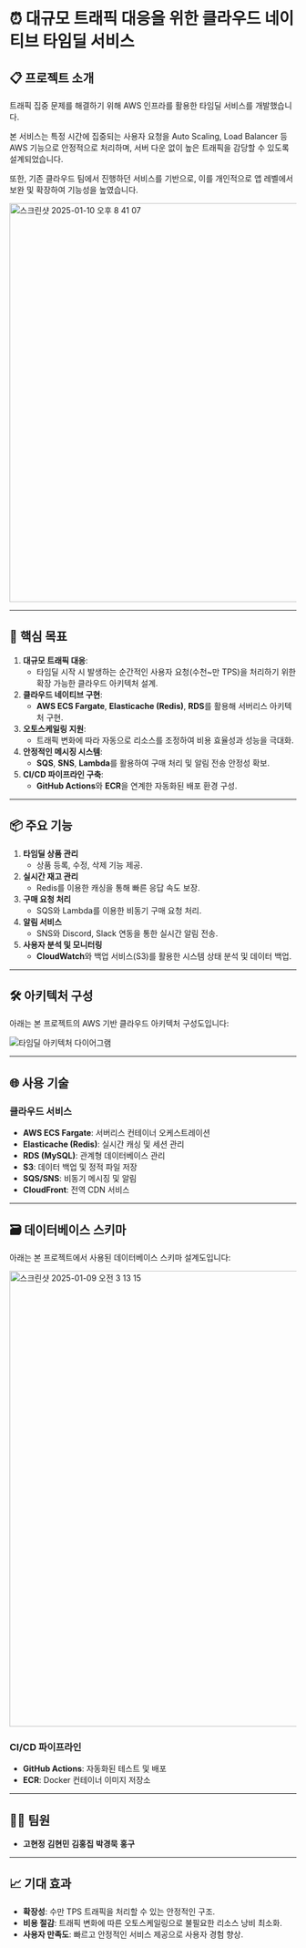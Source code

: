 # ⏰ 대규모 트래픽 대응을 위한 클라우드 네이티브 타임딜 서비스

## 📋 프로젝트 소개 
트래픽 집중 문제를 해결하기 위해 AWS 인프라를 활용한 타임딜 서비스를 개발했습니다.

본 서비스는 특정 시간에 집중되는 사용자 요청을 Auto Scaling, Load Balancer 등 AWS 기능으로 안정적으로 처리하며, 서버 다운 없이 높은 트래픽을 감당할 수 있도록 설계되었습니다.

또한, 기존 클라우드 팀에서 진행하던 서비스를 기반으로, 이를 개인적으로 앱 레벨에서 보완 및 확장하여 기능성을 높였습니다.

<img width="700" alt="스크린샷 2025-01-10 오후 8 41 07" src="https://github.com/user-attachments/assets/7d06469b-2dd8-4cf8-ac1a-3e4b660c9529" />

---

## 🎯 핵심 목표
1. **대규모 트래픽 대응**:
   - 타임딜 시작 시 발생하는 순간적인 사용자 요청(수천~만 TPS)을 처리하기 위한 확장 가능한 클라우드 아키텍처 설계.
2. **클라우드 네이티브 구현**:
   - **AWS ECS Fargate**, **Elasticache (Redis)**, **RDS**를 활용해 서버리스 아키텍처 구현.
3. **오토스케일링 지원**:
   - 트래픽 변화에 따라 자동으로 리소스를 조정하여 비용 효율성과 성능을 극대화.
4. **안정적인 메시징 시스템**:
   - **SQS**, **SNS**, **Lambda**를 활용하여 구매 처리 및 알림 전송 안정성 확보.
5. **CI/CD 파이프라인 구축**:
   - **GitHub Actions**와 **ECR**을 연계한 자동화된 배포 환경 구성.

---

## 📦 주요 기능
1. **타임딜 상품 관리**
   - 상품 등록, 수정, 삭제 기능 제공.
2. **실시간 재고 관리**
   - Redis를 이용한 캐싱을 통해 빠른 응답 속도 보장.
3. **구매 요청 처리**
   - SQS와 Lambda를 이용한 비동기 구매 요청 처리.
4. **알림 서비스**
   - SNS와 Discord, Slack 연동을 통한 실시간 알림 전송.
5. **사용자 분석 및 모니터링**
   - **CloudWatch**와 백업 서비스(S3)를 활용한 시스템 상태 분석 및 데이터 백업.

---

## 🛠️ 아키텍처 구성
아래는 본 프로젝트의 AWS 기반 클라우드 아키텍처 구성도입니다:

![타임딜 아키텍처 다이어그램](https://github.com/user-attachments/assets/c5d09b8d-cfd0-482d-87e0-f4b9974e3fee)

---

## 🌐 사용 기술
### 클라우드 서비스
- **AWS ECS Fargate**: 서버리스 컨테이너 오케스트레이션
- **Elasticache (Redis)**: 실시간 캐싱 및 세션 관리
- **RDS (MySQL)**: 관계형 데이터베이스 관리
- **S3**: 데이터 백업 및 정적 파일 저장
- **SQS/SNS**: 비동기 메시징 및 알림
- **CloudFront**: 전역 CDN 서비스


---

## 🗃️ 데이터베이스 스키마
아래는 본 프로젝트에서 사용된 데이터베이스 스키마 설계도입니다:

<img width="800" alt="스크린샷 2025-01-09 오전 3 13 15" src="https://github.com/user-attachments/assets/55828a2c-7e3c-486e-91ed-be463861ffde" />



### CI/CD 파이프라인
- **GitHub Actions**: 자동화된 테스트 및 배포
- **ECR**: Docker 컨테이너 이미지 저장소

---

## 👨‍💻 팀원
- **고현정** **김현민** **김홍집** **박경묵** **홍구**
---

## 📈 기대 효과
- **확장성**: 수만 TPS 트래픽을 처리할 수 있는 안정적인 구조.
- **비용 절감**: 트래픽 변화에 따른 오토스케일링으로 불필요한 리소스 낭비 최소화.
- **사용자 만족도**: 빠르고 안정적인 서비스 제공으로 사용자 경험 향상.
